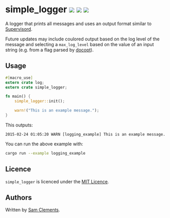 # simple_logger [![](https://img.shields.io/github/tag/borntyping/rust-simple_logger.svg)](https://github.com/borntyping/rust-simple_logger/tags) [![](https://img.shields.io/travis/borntyping/rust-simple_logger.svg)](https://travis-ci.org/borntyping/rust-simple_logger) [![](https://img.shields.io/github/issues/borntyping/rust-simple_logger.svg)](https://github.com/borntyping/rust-simple_logger/issues)

A logger that prints all messages and uses an output format similar to [Supervisord](http://supervisord.org/).

Future updates may include coulored output based on the log level of the message and selecting a `max_log_level` based on the value of an input string (e.g. from a flag parsed by [docopt](https://github.com/docopt/docopt.rs)).

Usage
-----

```rust
#[macro_use]
extern crate log;
extern crate simple_logger;

fn main() {
    simple_logger::init();

    warn!("This is an example message.");
}
```

This outputs:

```
2015-02-24 01:05:20 WARN [logging_example] This is an example message.
```

You can run the above example with:

```bash
cargo run --example logging_example
```

Licence
-------

`simple_logger` is licenced under the [MIT Licence](http://opensource.org/licenses/MIT).

Authors
-------

Written by [Sam Clements](sam@borntyping.co.uk).
